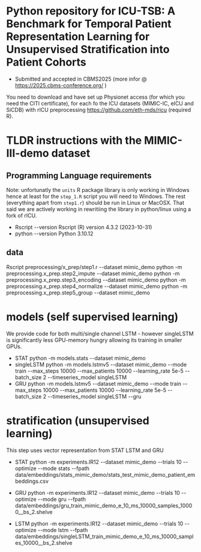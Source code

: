 # Python  repository for ICU-TSB: A Benchmark for Temporal Patient Representation Learning for Unsupervised Stratification into Patient Cohorts 
-  Submitted and accepted in CBMS2025 (more infor @ https://2025.cbms-conference.org/ ) 

You need to download and have set up Physionet access (for which you need the CITI certificate), for each fo the ICU datasets (MIMIC-IC, eICU and SiCDB) with rICU preprocessing https://github.com/eth-mds/ricu (required R). 


# TLDR instructions with the MIMIC-III-demo dataset
## Programming Language  requirements 
Note:  unfortunatly the `units` R package library is only working in Windows hence at least for the `step_1.R` script you will need to Windows.
The rest (everything apart from `step1.r`) should be run in Linux or MacOSX.
That said we are actively  working in rewritiing the library in python/linux using a fork of rICU.

-  Rscript --version 
Rscript  (R) version 4.3.2 (2023-10-31)
-  python --version
Python 3.10.12

## data
Rscript preprocessing/x_prep/step1.r --dataset mimic_demo
python -m preprocessing.x_prep.step2_impute --dataset mimic_demo 
python -m preprocessing.x_prep.step3_encoding --dataset mimic_demo
python -m preprocessing.x_prep.step4_normalize --dataset mimic_demo
python -m preprocessing.x_prep.step5_group --dataset mimic_demo

# models (self supervised learning) 
We provide code for both multi/single channel LSTM - however singleLSTM is significantly less GPU-memory hungry allowing its training in smaller GPUs.


- STAT
python -m models.stats --dataset mimic_demo
- singleLSTM 
python -m models.lstmv5 --dataset mimic_demo --mode train --max_steps 10000 --max_patients 10000 --learning_rate 5e-5 --batch_size 2 --timeseries_model singleLSTM
- GRU
python -m models.lstmv5 --dataset mimic_demo --mode train --max_steps 10000 --max_patients 10000 --learning_rate 5e-5 --batch_size 2 --timeseries_model singleLSTM --gru

# stratification (unsupervised learning) 

This step uses vector representation from STAT LSTM and GRU
- STAT
python -m experiments.IR12 --dataset mimic_demo --trials 10 --optimize --mode stats --fpath
data/embeddings/stats_mimic_demo/stats_test_mimic_demo_patient_embeddings.csv
-  GRU
python -m experiments.IR12 --dataset mimic_demo --trials 10 --optimize --mode gru --fpath data/embeddings/gru_train_mimic_demo_e_10_ms_10000_samples_10000__bs_2.shelve

- LSTM
python -m experiments.IR12 --dataset mimic_demo --trials 10 --optimize --mode lstm --fpath data/embeddings/singleLSTM_train_mimic_demo_e_10_ms_10000_samples_10000__bs_2.shelve       



